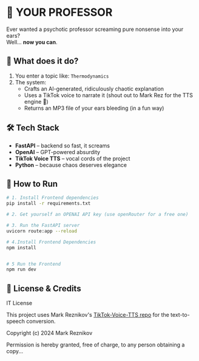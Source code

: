 # 🤯 YOUR PROFESSOR

Ever wanted a psychotic professor screaming pure nonsense into your ears?  
Well... **now you can**.

## 🎯 What does it do?

1. You enter a topic like: `Thermodynamics`
2. The system:
   - Crafts an AI-generated, ridiculously chaotic explanation
   - Uses a TikTok voice to narrate it (shout out to Mark Rez for the TTS engine 🙏)
   - Returns an MP3 file of your ears bleeding (in a fun way)

## 🛠️ Tech Stack

- **FastAPI** – backend so fast, it screams
- **OpenAI** – GPT-powered absurdity
- **TikTok Voice TTS** – vocal cords of the project
- **Python** – because chaos deserves elegance

## 🚀 How to Run

```bash
# 1. Install Frontend dependencies
pip install -r requirements.txt

# 2. Get yourself an OPENAI API key (use openRouter for a free one)

# 3. Run the FastAPI server
uvicorn route:app --reload

# 4.Install Frontend Dependencies
npm install


# 5 Run the Frontend
npm run dev
```

## 📝 License & Credits

IT License

This project uses Mark Reznikov's [TikTok-Voice-TTS repo](https://github.com/mark-rez/TikTok-Voice-TTS) for the text-to-speech conversion.

Copyright (c) 2024 Mark Reznikov

Permission is hereby granted, free of charge, to any person obtaining a copy...
